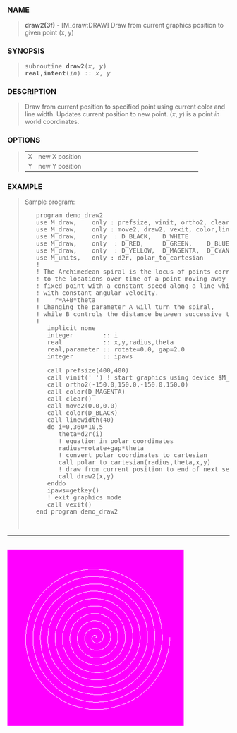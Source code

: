 <?
<body>
  <a name="top" id="top"></a>
  <div id="Container">
    <div id="Content">
      <div class="c94">
      </div><a name="0"></a>
      <h3><a name="0">NAME</a></h3>
      <blockquote>
        <b>draw2(3f)</b> - [M_draw:DRAW] Draw from current graphics position to given point (x, y) <b></b>
      </blockquote><a name="contents" id="contents"></a>
      <h3><a name="5">SYNOPSIS</a></h3>
      <blockquote>
        <pre>
subroutine <b>draw2</b>(<i>x</i>, <i>y</i>)
<b>real,intent</b>(<i>in</i>) :: <i>x</i>, <i>y</i>
</pre>
      </blockquote><a name="2"></a>
      <h3><a name="2">DESCRIPTION</a></h3>
      <blockquote>
        Draw from current position to specified point using current color and line width. Updates current position to new point. (<i>x</i>, <i>y</i>) is a
        point <i>in</i> world coordinates.
      </blockquote><a name="3"></a>
      <h3><a name="3">OPTIONS</a></h3>
      <blockquote>
        <table cellpadding="3">
          <tr valign="top">
            <td class="c95" width="6%" nowrap="nowrap">X</td>
            <td valign="bottom">new X position</td>
          </tr>
          <tr valign="top">
            <td class="c95" width="6%" nowrap="nowrap">Y</td>
            <td valign="bottom">new Y position</td>
          </tr>
        </table>
      </blockquote><a name="4"></a>
      <h3><a name="4">EXAMPLE</a></h3>
      <blockquote>
        Sample program:
        <pre>
   program demo_draw2
   use M_draw,    only : prefsize, vinit, ortho2, clear, getkey
   use M_draw,    only : move2, draw2, vexit, color,linewidth
   use M_draw,    only  : D_BLACK,   D_WHITE
   use M_draw,    only  : D_RED,     D_GREEN,    D_BLUE
   use M_draw,    only  : D_YELLOW,  D_MAGENTA,  D_CYAN
   use M_units,   only : d2r, polar_to_cartesian
   !
   ! The Archimedean spiral is the locus of points corresponding
   ! to the locations over time of a point moving away from a
   ! fixed point with a constant speed along a line which rotates
   ! with constant angular velocity.
   !    r=A+B*theta
   ! Changing the parameter A will turn the spiral,
   ! while B controls the distance between successive turnings.
   !
      implicit none
      integer        :: i
      real           :: x,y,radius,theta
      real,parameter :: rotate=0.0, gap=2.0
      integer        :: ipaws
<br />      call prefsize(400,400)
      call vinit(' ') ! start graphics using device $M_DRAW_DEVICEDEVICE
      call ortho2(-150.0,150.0,-150.0,150.0)
      call color(D_MAGENTA)
      call clear()
      call move2(0.0,0.0)
      call color(D_BLACK)
      call linewidth(40)
      do i=0,360*10,5
         theta=d2r(i)
         ! equation in polar coordinates
         radius=rotate+gap*theta
         ! convert polar coordinates to cartesian
         call polar_to_cartesian(radius,theta,x,y)
         ! draw from current position to end of next segment
         call draw2(x,y)
      enddo
      ipaws=getkey()
      ! exit graphics mode
      call vexit()
   end program demo_draw2
<br />
</pre>
      </blockquote>
      <hr />
      <br />
      <div class="c94"><img src="../images/draw2.3m_draw.gif" /></div>
    </div>
  </div>
</body>

